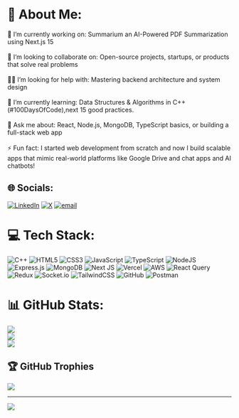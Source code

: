 # 💫 About Me:
🎯 I’m currently working on: Summarium an AI-Powered PDF Summarization using Next.js 15<br><br>🤝 I’m looking to collaborate on: Open-source projects, startups, or products that solve real problems<br><br>🙋‍♂️ I’m looking for help with: Mastering backend architecture and system design<br><br>🌱 I’m currently learning: Data Structures & Algorithms in C++ (#100DaysOfCode),next 15 good practices.<br><br>💬 Ask me about: React, Node.js, MongoDB, TypeScript basics, or building a full-stack web app<br><br>⚡ Fun fact: I started web development from scratch and now I build scalable apps that mimic real-world platforms like Google Drive and chat apps and AI chatbots!


## 🌐 Socials:
[![LinkedIn](https://img.shields.io/badge/LinkedIn-%230077B5.svg?logo=linkedin&logoColor=white)](https://linkedin.com/in/https://www.linkedin.com/in/unais08) [![X](https://img.shields.io/badge/X-black.svg?logo=X&logoColor=white)](https://x.com/https://x.com/unaisk_08) [![email](https://img.shields.io/badge/Email-D14836?logo=gmail&logoColor=white)](mailto:unaissk1577@gmail.com) 

# 💻 Tech Stack:
![C++](https://img.shields.io/badge/c++-%2300599C.svg?style=for-the-badge&logo=c%2B%2B&logoColor=white) ![HTML5](https://img.shields.io/badge/html5-%23E34F26.svg?style=for-the-badge&logo=html5&logoColor=white) ![CSS3](https://img.shields.io/badge/css3-%231572B6.svg?style=for-the-badge&logo=css3&logoColor=white) ![JavaScript](https://img.shields.io/badge/javascript-%23323330.svg?style=for-the-badge&logo=javascript&logoColor=%23F7DF1E) ![TypeScript](https://img.shields.io/badge/typescript-%23007ACC.svg?style=for-the-badge&logo=typescript&logoColor=white) ![NodeJS](https://img.shields.io/badge/node.js-6DA55F?style=for-the-badge&logo=node.js&logoColor=white) 
![Express.js](https://img.shields.io/badge/express.js-%23404d59.svg?style=for-the-badge&logo=express&logoColor=%2361DAFB) ![MongoDB](https://img.shields.io/badge/MongoDB-%234ea94b.svg?style=for-the-badge&logo=mongodb&logoColor=white) ![Next JS](https://img.shields.io/badge/Next-black?style=for-the-badge&logo=next.js&logoColor=white) ![Vercel](https://img.shields.io/badge/vercel-%23000000.svg?style=for-the-badge&logo=vercel&logoColor=white) ![AWS](https://img.shields.io/badge/AWS-%23FF9900.svg?style=for-the-badge&logo=amazon-aws&logoColor=white) ![React Query](https://img.shields.io/badge/-React%20Query-FF4154?style=for-the-badge&logo=react%20query&logoColor=white)  ![Redux](https://img.shields.io/badge/redux-%23593d88.svg?style=for-the-badge&logo=redux&logoColor=white) ![Socket.io](https://img.shields.io/badge/Socket.io-black?style=for-the-badge&logo=socket.io&badgeColor=010101) ![TailwindCSS](https://img.shields.io/badge/tailwindcss-%2338B2AC.svg?style=for-the-badge&logo=tailwind-css&logoColor=white) ![GitHub](https://img.shields.io/badge/github-%23121011.svg?style=for-the-badge&logo=github&logoColor=white) ![Postman](https://img.shields.io/badge/Postman-FF6C37?style=for-the-badge&logo=postman&logoColor=white)
# 📊 GitHub Stats:
![](https://github-readme-stats.vercel.app/api?username=unais-08&theme=dark&hide_border=false&include_all_commits=false&count_private=false)<br/>
![](https://nirzak-streak-stats.vercel.app/?user=unais-08&theme=dark&hide_border=false)<br/>
![](https://github-readme-stats.vercel.app/api/top-langs/?username=unais-08&theme=dark&hide_border=false&include_all_commits=false&count_private=false&layout=compact)

## 🏆 GitHub Trophies
![](https://github-profile-trophy.vercel.app/?username=unais-08&theme=radical&no-frame=false&no-bg=true&margin-w=4)

---
[![](https://visitcount.itsvg.in/api?id=unais-08&icon=0&color=0)](https://visitcount.itsvg.in)

<!-- Proudly created with GPRM ( https://gprm.itsvg.in ) -->
